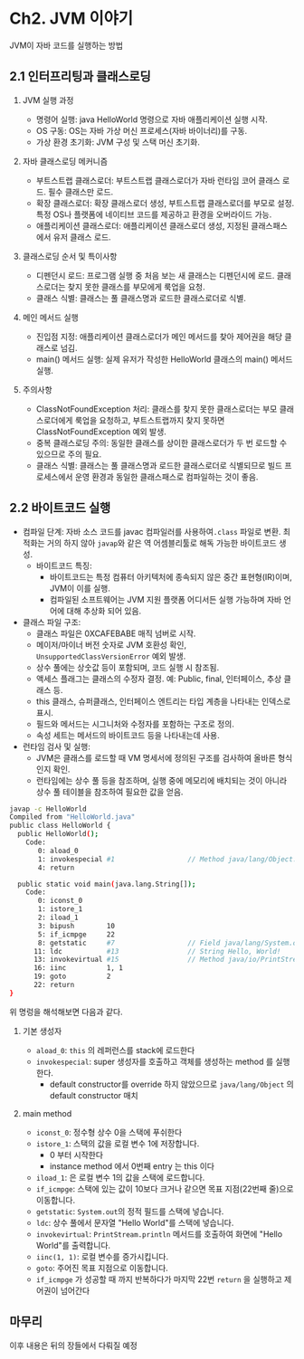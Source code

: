 # Ch2. JVM 이야기

JVM이 자바 코드를 실행하는 방법

## 2.1 인터프리팅과 클래스로딩

1. JVM 실행 과정

    - 명령어 실행: java HelloWorld 명령으로 자바 애플리케이션 실행 시작.
    - OS 구동: OS는 자바 가상 머신 프로세스(자바 바이너리)를 구동.
    - 가상 환경 초기화: JVM 구성 및 스택 머신 초기화.

2. 자바 클래스로딩 메커니즘

    - 부트스트랩 클래스로더: 부트스트랩 클래스로더가 자바 런타임 코어 클래스 로드. 필수 클래스만 로드.
    - 확장 클래스로더: 확장 클래스로더 생성, 부트스트랩 클래스로더를 부모로 설정. 특정 OS나 플랫폼에 네이티브 코드를 제공하고 환경을 오버라이드 가능.
    - 애플리케이션 클래스로더: 애플리케이션 클래스로더 생성, 지정된 클래스패스에서 유저 클래스 로드.

3. 클래스로딩 순서 및 특이사항

    - 디펜던시 로드: 프로그램 실행 중 처음 보는 새 클래스는 디펜던시에 로드. 클래스로더는 찾지 못한 클래스를 부모에게 룩업을 요청.
    - 클래스 식별: 클래스는 풀 클래스명과 로드한 클래스로더로 식별.

4. 메인 메서드 실행

    - 진입점 지정: 애플리케이션 클래스로더가 메인 메서드를 찾아 제어권을 해당 클래스로 넘김.
    - main() 메서드 실행: 실제 유저가 작성한 HelloWorld 클래스의 main() 메서드 실행.
5. 주의사항

    - ClassNotFoundException 처리: 클래스를 찾지 못한 클래스로더는 부모 클래스로더에게 룩업을 요청하고, 부트스트랩까지 찾지 못하면 ClassNotFoundException 예외 발생.
    - 중복 클래스로딩 주의: 동일한 클래스를 상이한 클래스로더가 두 번 로드할 수 있으므로 주의 필요.
    - 클래스 식별: 클래스는 풀 클래스명과 로드한 클래스로더로 식별되므로 빌드 프로세스에서 운영 환경과 동일한 클래스패스로 컴파일하는 것이 좋음.

## 2.2 바이트코드 실행

- 컴파일 단계: 자바 소스 코드를 javac 컴파일러를 사용하여`.class` 파일로 변환. 최적화는 거의 하지
  않아 `javap`와 같은 역 어셈블리툴로 해독 가능한 바이트코드 생성.
    - 바이트코드 특징:
        - 바이트코드는 특정 컴퓨터 아키텍처에 종속되지 않은 중간 표현형(IR)이며, JVM이 이를 실행.
        - 컴파일된 소프트웨어는 JVM 지원 플랫폼 어디서든 실행 가능하며 자바 언어에 대해 추상화 되어 있음.
- 클래스 파일 구조:
    - 클래스 파일은 0XCAFEBABE 매직 넘버로 시작.
    - 메이저/마이너 버전 숫자로 JVM 호환성 확인, `UnsupportedClassVersionError` 예외 발생.
    - 상수 풀에는 상숫값 등이 포함되며, 코드 실행 시 참조됨.
    - 액세스 플래그는 클래스의 수정자 결정. 예: Public, final, 인터페이스, 추상 클래스 등.
    - this 클래스, 슈퍼클래스, 인터페이스 엔트리는 타입 계층을 나타내는 인덱스로 표시.
    - 필드와 메서드는 시그니처와 수정자를 포함하는 구조로 정의.
    - 속성 세트는 메서드의 바이트코드 등을 나타내는데 사용.
- 런타임 검사 및 실행:
    - JVM은 클래스를 로드할 때 VM 명세서에 정의된 구조를 검사하여 올바른 형식인지 확인.
    - 런타임에는 상수 풀 등을 참조하며, 실행 중에 메모리에 배치되는 것이 아니라 상수 풀 테이블을
      참조하여 필요한 값을 얻음.

```Bash
javap -c HelloWorld
Compiled from "HelloWorld.java"
public class HelloWorld {
  public HelloWorld();
    Code:
       0: aload_0
       1: invokespecial #1                  // Method java/lang/Object."<init>":()V
       4: return

  public static void main(java.lang.String[]);
    Code:
       0: iconst_0
       1: istore_1
       2: iload_1
       3: bipush        10
       5: if_icmpge     22
       8: getstatic     #7                  // Field java/lang/System.out:Ljava/io/PrintStream;
      11: ldc           #13                 // String Hello, World!
      13: invokevirtual #15                 // Method java/io/PrintStream.println:(Ljava/lang/String;)V
      16: iinc          1, 1
      19: goto          2
      22: return
}
```

위 명렁을 해석해보면 다음과 같다.

1. 기본 생성자

    - `aload_0`: `this` 의 레퍼런스를 stack에 로드한다
    - `invokespecial`: super 생성자를 호출하고 객체를 생성하는 method 를 실행한다.
        - default constructor를 override 하지 않았으므로 `java/lang/Object` 의 default constructor 매치

2. main method

    - `iconst_0`: 정수형 상수 0을 스택에 푸쉬한다
    - `istore_1`: 스택의 값을 로컬 변수 1에 저장합니다.
        - 0 부터 시작한다
        - instance method 에서 0번째 entry 는 this 이다
    - `iload_1`: 은 로컬 변수 1의 값을 스택에 로드합니다.
    - `if_icmpge`: 스택에 있는 값이 10보다 크거나 같으면 목표 지점(22번째 줄)으로 이동합니다.
    - `getstatic`: `System.out`의 정적 필드를 스택에 넣습니다.
    - `ldc`: 상수 풀에서 문자열 "Hello World"를 스택에 넣습니다.
    - `invokevirtual`: `PrintStream.println` 메서드를 호출하여 화면에 "Hello World"를 출력합니다.
    - `iinc(1, 1)`: 로컬 변수를 증가시킵니다.
    - `goto`:  주어진 목표 지점으로 이동합니다.
    - `if_icmpge` 가 성공할 때 까지 반복하다가 마지막 22번 `return` 을 실행하고 제어권이 넘어간다

## 마무리

이후 내용은 뒤의 장들에서 다뤄질 예정

